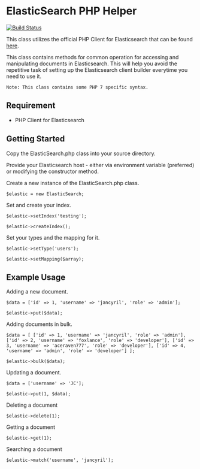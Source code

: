# ElasticSearch PHP Helper

[![Build Status](https://travis-ci.org/jancyril/elasticsearch-php-helper.svg?branch=master)](https://travis-ci.org/jancyril/elasticsearch-php-helper)

This class utilizes the official PHP Client for Elasticsearch that can be found [here](https://github.com/elastic/elasticsearch-php).

This class contains methods for common operation for accessing and manipulating documents in Elasticsearch. This will help you avoid the repetitive task of setting up the Elasticsearch client builder everytime you need to use it.

`Note: This class contains some PHP 7 specific syntax.`

## Requirement

* PHP Client for Elasticsearch

## Getting Started

Copy the ElasticSearch.php class into your source directory.

Provide your Elasticsearch host - either via environment variable (preferred) or modifying the constructor method.

Create a new instance of the ElasticSearch.php class.

`$elastic = new ElasticSearch;`

Set and create your index.

`$elastic->setIndex('testing');`

`$elastic->createIndex();`

Set your types and the mapping for it.

`$elastic->setType('users');`

`$elastic->setMapping($array);`

## Example Usage

Adding a new document.

`$data = ['id' => 1, 'username' => 'jancyril', 'role' => 'admin'];`

`$elastic->put($data);`

Adding documents in bulk.

`$data = [
    ['id' => 1, 'username' => 'jancyril', 'role' => 'admin'],
    ['id' => 2, 'username' => 'foxlance', 'role' => 'developer'],
    ['id' => 3, 'username' => 'aceraven777', 'role' => 'developer'],
    ['id' => 4, 'username' => 'admin', 'role' => 'developer']
];`

`$elastic->bulk($data);`

Updating a document.

`$data = ['username' => 'JC'];`

`$elastic->put(1, $data);`

Deleting a document

`$elastic->delete(1);`

Getting a document

`$elastic->get(1);`

Searching a document

`$elastic->match('username', 'jancyril');`